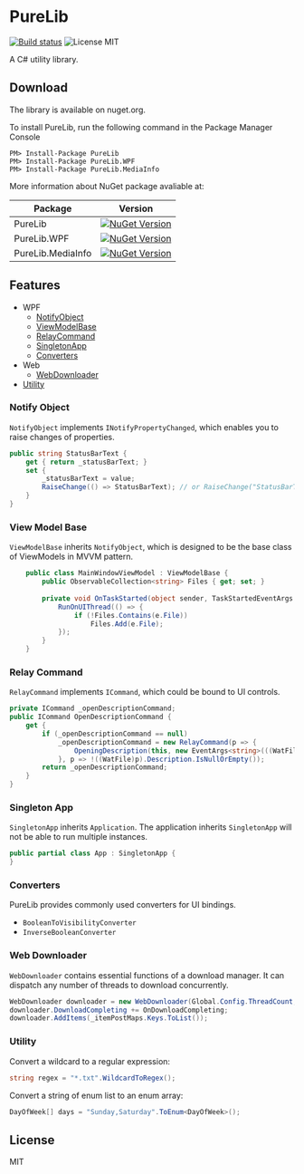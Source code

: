 # PureLib

[![Build status](https://ci.appveyor.com/api/projects/status/aogji08cvj7g1rq6?svg=true)](https://ci.appveyor.com/project/eriforce/purelib)
![License MIT](https://img.shields.io/badge/license-MIT-blue.svg)

A C# utility library.


## Download

The library is available on nuget.org.

To install PureLib, run the following command in the Package Manager Console
```
PM> Install-Package PureLib
PM> Install-Package PureLib.WPF
PM> Install-Package PureLib.MediaInfo
```
More information about NuGet package avaliable at:

|Package|Version|
|-------|-------|
|PureLib|[![NuGet Version](https://img.shields.io/nuget/v/PureLib.svg?style=flat-square)](https://www.nuget.org/packages/PureLib/)|
|PureLib.WPF|[![NuGet Version](https://img.shields.io/nuget/v/PureLib.WPF.svg?style=flat-square)](https://www.nuget.org/packages/PureLib.WPF/)|
|PureLib.MediaInfo|[![NuGet Version](https://img.shields.io/nuget/v/PureLib.MediaInfo.svg?style=flat-square)](https://www.nuget.org/packages/PureLib.MediaInfo/)|


## Features

- WPF
  - [NotifyObject](#notify-object)
  - [ViewModelBase](#view-model-base)
  - [RelayCommand](#relay-command)
  - [SingletonApp](#singleton-app)
  - [Converters](#converters)
- Web
  - [WebDownloader](#web-downloader)
- [Utility](#utility)

### Notify Object

`NotifyObject` implements `INotifyPropertyChanged`, which enables you to raise changes of properties.
```csharp
public string StatusBarText {
    get { return _statusBarText; }
    set {
        _statusBarText = value;
        RaiseChange(() => StatusBarText); // or RaiseChange("StatusBarText");
    }
}
```

### View Model Base

`ViewModelBase` inherits `NotifyObject`, which is designed to be the base class of ViewModels in MVVM pattern.
```csharp
    public class MainWindowViewModel : ViewModelBase {
        public ObservableCollection<string> Files { get; set; }
        
        private void OnTaskStarted(object sender, TaskStartedEventArgs e) {
            RunOnUIThread(() => {
                if (!Files.Contains(e.File))
                    Files.Add(e.File);
            });
        }
    }
```

### Relay Command

`RelayCommand` implements `ICommand`, which could be bound to UI controls.
```csharp
private ICommand _openDescriptionCommand;
public ICommand OpenDescriptionCommand {
    get {
        if (_openDescriptionCommand == null)
            _openDescriptionCommand = new RelayCommand(p => {
                OpeningDescription(this, new EventArgs<string>(((WatFile)p).Description));
            }, p => !((WatFile)p).Description.IsNullOrEmpty());
        return _openDescriptionCommand;
    }
}
```

### Singleton App

`SingletonApp` inherits `Application`. The application inherits `SingletonApp` will not be able to run multiple instances.
```csharp
public partial class App : SingletonApp { 
}
```

### Converters

PureLib provides commonly used converters for UI bindings.
- `BooleanToVisibilityConverter`
- `InverseBooleanConverter`

### Web Downloader

`WebDownloader` contains essential functions of a download manager. It can dispatch any number of threads to download concurrently.
```csharp
WebDownloader downloader = new WebDownloader(Global.Config.ThreadCount, null, false);
downloader.DownloadCompleting += OnDownloadCompleting;
downloader.AddItems(_itemPostMaps.Keys.ToList());
```

### Utility

Convert a wildcard to a regular expression:
```csharp
string regex = "*.txt".WildcardToRegex();
```

Convert a string of enum list to an enum array:
```csharp
DayOfWeek[] days = "Sunday,Saturday".ToEnum<DayOfWeek>();
```


## License

MIT